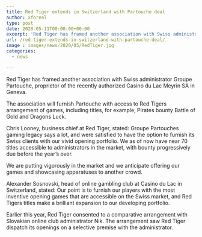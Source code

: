 ```yaml
---
title: Red Tiger extends in Switzerland with Partouche deal
author: xforeal 
type: post
date: 2020-05-11T00:00:00+00:00
excerpt: 'Red Tiger has framed another association with Swiss administrator Groupe Partouche, proprietor of the recently authorized Casino du Lac Meyrin SA in Geneva '
url: /red-tiger-extends-in-switzerland-with-partouche-deal/
image : images/news/2020/05/RedTiger.jpg
categories:
  - news

---
```

Red Tiger has framed another association with Swiss administrator Groupe Partouche, proprietor of the recently authorized Casino du Lac Meyrin SA in Geneva. 

The association will furnish Partouche with access to Red Tigers arrangement of games, including titles, for example, Pirates bounty Battle of Gold and Dragons Luck. 

Chris Looney, business chief at Red Tiger, stated: Groupe Partouches gaming legacy says a lot, and were satisfied to have the option to furnish its Swiss clients with our vivid opening portfolio. We as of now have near 70 titles accessible to administrators in the market, with bounty progressively due before the year&#8217;s over. 

We are putting vigorously in the market and we anticipate offering our games and showcasing apparatuses to another crowd. 

Alexander Sosnovski, head of online gambling club at Casino du Lac in Switzerland, stated: Our point is to furnish our players with the most inventive opening games that are accessible on the Swiss market, and Red Tigers titles make a brilliant expansion to our developing portfolio. 

Earlier this year, Red Tiger consented to a comparative arrangement with Slovakian online club administrator Nik. The arrangement saw Red Tiger dispatch its openings on a selective premise with the administrator.